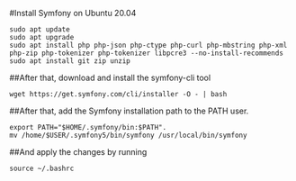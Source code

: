 #Install Symfony on Ubuntu 20.04
```
sudo apt update
sudo apt upgrade
sudo apt install php php-json php-ctype php-curl php-mbstring php-xml php-zip php-tokenizer php-tokenizer libpcre3 --no-install-recommends
sudo apt install git zip unzip
```
##After that, download and install the symfony-cli tool
```
wget https://get.symfony.com/cli/installer -O - | bash
```
##After that, add the Symfony installation path to the PATH user.
```
export PATH="$HOME/.symfony/bin:$PATH".
mv /home/$USER/.symfony5/bin/symfony /usr/local/bin/symfony
```
##And apply the changes by running
```
source ~/.bashrc
```
